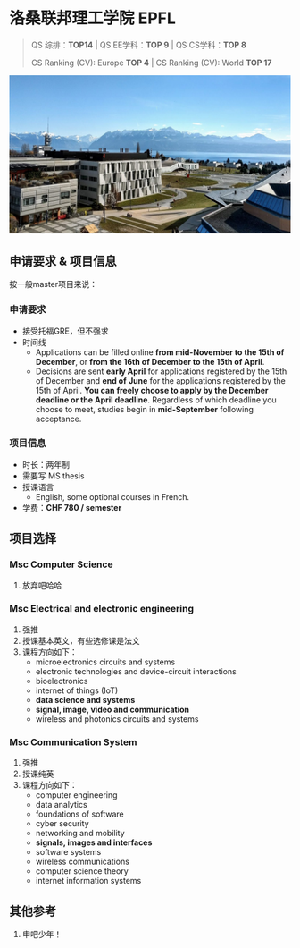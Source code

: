 # 洛桑联邦理工学院 EPFL

> QS 综排：**TOP14**	|	QS EE学科：**TOP 9**	|	QS CS学科：**TOP 8**
>
> CS Ranking (CV): Europe **TOP 4**	|	CS Ranking (CV): World **TOP 17**

![EPFL](img\epfl2.jpg)

## 申请要求 & 项目信息

按一般master项目来说：

### 申请要求

+ 接受托福GRE，但不强求
+ 时间线
  + Applications can be filled online **from mid-November to the 15th of December**, or **from the 16th of December to the 15th of April**.
  + Decisions are sent **early April** for applications registered by the 15th of December and **end of** **June** for the applications registered by the 15th of April. **You can freely choose to apply by the December deadline or the April deadline**. Regardless of which deadline you choose to meet, studies begin in **mid-September** following acceptance.

### 项目信息

+ 时长：两年制
+ 需要写 MS thesis
+ 授课语言
  + English, some optional courses in French.
+ 学费：**CHF 780 / semester**

## 项目选择

### **Msc Computer Science** 

1. 放弃吧哈哈

### **Msc Electrical and electronic engineering**

1. 强推
2. 授课基本英文，有些选修课是法文
3. 课程方向如下：
   + microelectronics circuits and systems
   + electronic technologies and device-circuit interactions
   + bioelectronics
   + internet of things (IoT)
   + **data science and systems**
   + **signal, image, video and communication**
   + wireless and photonics circuits and systems

### **Msc Communication System**

1. 强推
2. 授课纯英
3. 课程方向如下：
   + computer engineering
   + data analytics
   + foundations of software
   + cyber security
   + networking and mobility
   + **signals, images and interfaces**
   + software systems
   + wireless communications
   + computer science theory
   + internet information systems

## 其他参考

1. 申吧少年！